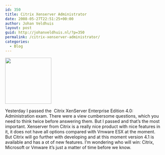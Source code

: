 ```yaml
---
id: 350
title: Citrix Xenserver Administrator
date: 2008-05-27T22:51:25+00:00
author: Johan Veldhuis
layout: post
guid: http://johanveldhuis.nl/?p=350
permalink: /citrix-xenserver-administrator/
categories:
  - Blog
---
```

[<img class="alignnone size-thumbnail wp-image-349" title="Xensource logo" src="https://i0.wp.com/johanveldhuis.nl/wp-content/uploads/2008/05/02-150x150.jpg?resize=150%2C150" alt="" width="150" height="150" srcset="https://i0.wp.com/johanveldhuis.nl/wp-content/uploads/2008/05/02.jpg?resize=150%2C150&ssl=1 150w, https://i2.wp.com/johanveldhuis.nl/wp-content/uploads/D:\Web\wordpress/wp-content/uploads/2008/05/02.jpg?zoom=2&resize=150%2C150&ssl=1 300w, https://i2.wp.com/johanveldhuis.nl/wp-content/uploads/D:\Web\wordpress/wp-content/uploads/2008/05/02.jpg?zoom=3&resize=150%2C150&ssl=1 450w" sizes="(max-width: 150px) 100vw, 150px" data-recalc-dims="1" />](https://i0.wp.com/johanveldhuis.nl/wp-content/uploads/2008/05/02.jpg)

Yesterday I passed the  Citrix XenServer Enterprise Edition 4.0: Administration exam. There were a view cumbersome questions, which you need to think twice before answering them. But I passed and that&#8217;s the most important. Xenserver from Citrix is a really nice product with nice features in it, it does not have all options compared with Vmware ESX at the moment. But Citrix will go further with developing and at this moment version 4.1 is available and has a ot of new features. I&#8217;m wondering who will win: Citrix, Microsoft or Vmware it&#8217;s just a matter of time before we know.